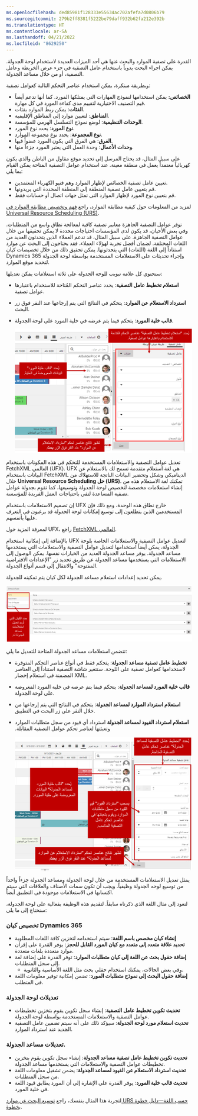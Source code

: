 ```yaml
---
ms.openlocfilehash: ded85981f128333e55634ac702afefa7d0806b79
ms.sourcegitcommit: 279b2ff8381f5222be79daff932b62fa212e392b
ms.translationtype: HT
ms.contentlocale: ar-SA
ms.lasthandoff: 04/21/2022
ms.locfileid: "8629250"
---
```

القدرة على تصفية الموارد والبحث عنها هي أحد الميزات العديدة لاستخدام لوحة الجدولة. يمكن اجراء البحث يدوياً باستخدام عامل التصفية في جزء عرض الخريطة وعامل التصفية، أو من خلال مساعد الجدولة.

وبطريقة مبتكرة، يمكن استخدام عناصر التحكم التالية كعوامل تصفية:

-   **الخصائص:** يمكن استخدامها لنموذج المهارات التي يمتلكها المورد. كما أنها تدعم أيضاً قيم التصنيف الاختيارية لتقييم مدى كفاءة المورد في كل مهارة.
-   **الفئات**: يمكن ربط الموارد بفئات.
-   **المناطق**: لتعيين موارد إلى المناطق الإقليمية.
-   **الوحدات التنظيمية**: لوضع نموذج التسلسل الهرمي للمؤسسة.
-   **نوع المورد**: يحدد نوع المورد.
-   **نوع المجموعة**: يحدد نوع مجموعة الموارد.
-   **الفرق**: هي الفرق التي يكون المورد عضواً فيها.
-   **وحدات الأعمال**: وحدة العمل التي يعتبر المورد جزءاً منها.

على سبيل المثال، قد يحتاج المرسل إلى تحديد موقع مقاول من الباطن والذي يكون كهربائياً معتمداً يعمل في منطقة معينة. عند استخدام عوامل التصفية المتاحة يمكن القيام بما يلي:

-   تعيين عامل تصفية الخصائص لإظهار الموارد وهم فنيو الكهرباء المعتمدين.
-   قم بتعيين عامل تصفية المنطقة إلى المنطقة المحددة التي يريدونها.
-   قم بتعيين نوع المورد لإظهار الموارد التي تمثل جهات اتصال أو حسابات فقط.

لمزيد من المعلومات حول كيفية مطابقة الموارد، راجع [فهم وتخصيص مطابقة الموارد في Universal Resource Scheduling (URS)](/dynamics365/customer-engagement/common-scheduler/developer/understanding-and-customizing-resource-matching-in-urs).


توفر عوامل التصفية الجاهزة معايير تصفية كافية لمعالجة نطاق واسع من المتطلبات. وفي بعض الأحيان، قد يكون لدى المؤسسات احتياجات محددة لا يمكن تحقيقها من خلال عوامل التصفية الجاهزة. على سبيل المثال، قد تدعم العملاء الذين يتحدثون العديد من اللغات المختلفة. لضمان أفضل تجربة لهؤلاء العملاء، فقد يحتاجون إلى البحث عن موارد استناداً إلى اللغة (اللغات) التي يتحدثونها. يمكن تحقيق ذلك من خلال تخصيصات كيان Dynamics 365 وإجراء تحديثات على الاستعلامات المستخدمة بواسطة لوحة الجدولة لتحديد موقع الموارد.

ستحتوي كل علامة تبويب للوحة الجدولة على ثلاثة استعلامات يمكن تعديلها:

-   **استعلام تخطيط عامل التصفية**: يحدد عناصر التحكم المُتاحة للاستخدام باعتبارها عوامل تصفية.
-   **استرداد الاستعلام عن الموارد‬**: يتحكم في النتائج التي يتم إرجاعها عند النقر فوق زر البحث.  
-   **قالب خلية المورد**: يتحكم فيما يتم عرضه في خلية المورد على لوحة الجدولة.

    ![لقطة شاشة علامة التبويب الخاصة بلوحة الجدولة مع استعلام تخطيط عامل تصفية استرجاع استعلام المورد، وقالب خلية المورد.](../media/csb-unit4-1.png)

تعديل عوامل التصفية والاستعلامات المستخدمة للتحكم في هذه المكونات باستخدام FetchXML العالمي (UFX). UFX هي لغة استعلام متقدمة تسمح لك بالاستعلام عن البيانات باستخدام FetchXML الديناميكي وشكل وتحضير البيانات الناتجة للاستهلاك من خلال **Universal Resource Scheduling حل (URS)**. تمكنك لغة الاستعلام هذه من إنشاء استعلامات مخصصة لتخصيص لوحة الجدولة وتوسيعها، كما تقوم بجدولة عوامل تصفية المساعدة لتفي باحتياجات العمل الفريدة للمؤسسة.
 
إن تصميم الاستعلامات باستخدام UFX خارج نطاق هذه الوحدة، ومع ذلك فإن المستخدمين الذين يتطلعون إلى توسيع إمكانات لوحة الجدولة قد يرغبون في التعرف عليها بأنفسهم.


لمعرفة المزيد حول UFX، راجع [FetchXML العالمي](/dynamics365/customer-engagement/common-scheduler/developer/universal-fetchxml).


بالإضافة إلى إمكانية استخدام UFX لتعديل عوامل التصفية والاستعلامات الخاصة بلوحة الجدولة، يمكن أيضاً استخدامها لتعديل عوامل التصفية والاستعلامات التي يستخدمها مساعد الجدولة. يوفر مساعد الجدولة العديد من الخيارات نفسها. يمكن الوصول إلى الاستعلامات التي يستخدمها مساعد الجدولة عن طريق تحديد زر "الإعدادات الافتراضية المفتوحة" والانتقال إلى قسم أنواع الجدولة.

يمكن تحديد إعدادات استعلام مساعد الجدولة لكل كيان يتم تمكينه للجدولة.

![لقطة شاشة لإعدادات استعلام مساعد الجدولة.](../media/csb-unit4-2.png)

تتضمن استعلامات مساعد الجدولة المتاحة للتعديل ما يلي:


-   **تخطيط عامل تصفية مساعد الجدولة**: يتحكم فقط في أنواع عناصر التحكم المتوفرة لاستخدامها كعوامل تصفية على اللوحة. ستتغير شاشة التصفية استناداً إلى العناصر المضمنة في استعلام إحضار XML.
-   **قالب خلية المورد لمساعد الجدولة**: يتحكم فيما يتم عرضه في خلية المورد المعروضة على لوحة الجدولة.
-   **‏‫استعلام استرداد الموارد لمساعد الجدولة‬‬‬**: يتحكم في النتائج التي يتم إرجاعها من خلال النقر على زر البحث في التطبيق.
-   **‏‫استعلام استرداد القيود لمساعد الجدولة** استرداد أي قيود من سجل متطلبات الموارد وتعبئتها لعناصر تحكم عوامل التصفية المقابلة.

    ![لقطة شاشة لاستعلامات مساعد الجدولة المتاحة للتعديل.](../media/csb-unit4-3.png)


يمثل تعديل الاستعلامات المستخدمة من خلال لوحة الجدولة ومساعد الجدولة جزءاً واحداً من توسيع لوحه الجدولة وظيفياً. ويجب أن تكون سمات الأصناف والعلاقات التي سيتم اكتسابها في الاستعلامات موجودة في التطبيق أيضاً.

لنعود إلى مثال اللغة الذي ذكرناه سابقاً. لتقديم هذه الوظيفة بفعالية على لوحة الجدولة، سنحتاج إلى ما يلي:

### <a name="dynamics-365-entity-customization"></a>تخصيص كيان Dynamics 365

-   **إنشاء كيان مخصص باسم اللغة**: سيتم استخدامه لتخزين كافة اللغات المطلوبة
-   **تحديد علاقة متعدد إلى متعدد مع كيان المورد القابل للحجز**: يوفر القدرة على إقران موارد متعددة بلغات متعددة.
-   **إضافة حقول بحث عن اللغة إلى كيان متطلبات الموارد**: توفر القدرة على إضافة لغة إلى سجل المتطلبات.
    -   وفي بعض الحالات، يمكنك استخدام حقلي بحث مثل اللغة الأساسية والثانوية.
-   **إضافة حقول البحث إلى نموذج متطلبات المورد**: تضمن إمكانية توفير معلومات اللغة في المتطلب.

### <a name="schedule-board-modifications"></a>تعديلات لوحة الجدولة

-   **تحديث تكوين تخطيط عامل التصفية**: إنشاء سجل تكوين يقوم بتخزين تخطيطات عوامل التصفية والاستعلامات المستخدمة بواسطة لوحة الجدولة.
-   **تحديث استعلام مورد لوحة الجدولة**: سيؤكد ذلك على أنه سيتم تضمين عامل التصفية الجديد عند استرداد الموارد.

### <a name="schedule-assistant-modifications"></a>تعديلات مساعد الجدولة.

-   **تحديث تكوين تخطيط عامل تصفية مساعد الجدولة**: إنشاء سجل تكوين يقوم بتخزين تخطيطات عوامل التصفية والاستعلامات التي يستخدمها مساعد الجدولة.
-   **تحديث استرداد الاستعلام عن القيود لمساعد الجدولة‬**: يضمن تشغيل معلومات اللغة من سجل المتطلبات.
-   **تحديث قالب خلية المورد**: يوفر القدرة على الإشارة إلى أن المورد يطابق قيود اللغة في خلية المورد.

لتجربة هذا المثال بنفسك، راجع [توسيع البحث عن موارد URS حسب اللغة—دليل خطوة بخطوة](/dynamics365/customer-engagement/common-scheduler/developer/extending-urs-step-by-step).
